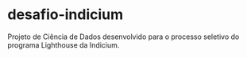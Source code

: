# desafio-indicium
Projeto de Ciência de Dados desenvolvido para o processo seletivo do programa Lighthouse da Indicium.
